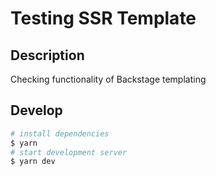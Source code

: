 # Testing SSR Template

## Description

Checking functionality of Backstage templating

## Develop

```bash
# install dependencies
$ yarn
# start development server
$ yarn dev
```